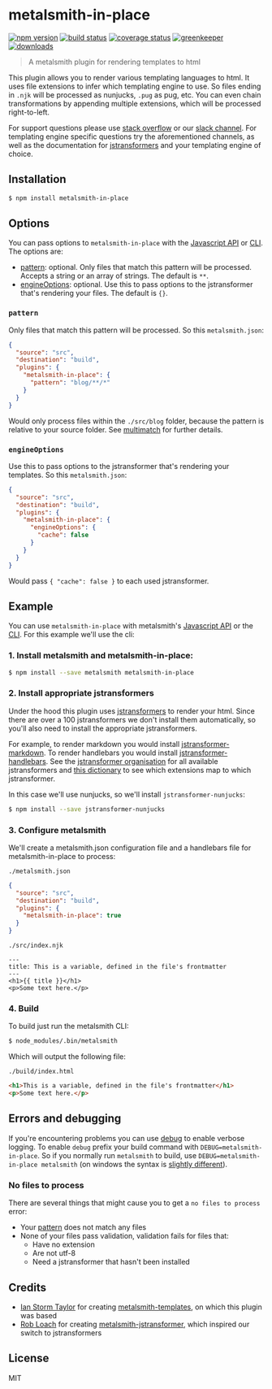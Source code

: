 # metalsmith-in-place

[![npm version][version-badge]][version-url]
[![build status][build-badge]][build-url]
[![coverage status][coverage-badge]][coverage-url]
[![greenkeeper][greenkeeper-badge]][greenkeeper-url]
[![downloads][downloads-badge]][downloads-url]

> A metalsmith plugin for rendering templates to html

This plugin allows you to render various templating languages to html. It uses file extensions to
infer which templating engine to use. So files ending in `.njk` will be processed as nunjucks, `.pug` as pug, etc. You can even chain transformations by appending multiple extensions, which will be processed right-to-left.

For support questions please use [stack overflow][stackoverflow-url] or our [slack channel][slack-url]. For templating engine specific questions try the aforementioned channels, as well as the documentation for [jstransformers](https://github.com/jstransformers) and your templating engine of choice.

## Installation

```bash
$ npm install metalsmith-in-place
```

## Options

You can pass options to `metalsmith-in-place` with the [Javascript API](https://github.com/segmentio/metalsmith#api) or [CLI](https://github.com/segmentio/metalsmith#cli). The options are:

* [pattern](#pattern): optional. Only files that match this pattern will be processed. Accepts a string or an array of strings. The default is `**`.
* [engineOptions](#engineoptions): optional. Use this to pass options to the jstransformer that's rendering your files. The default is `{}`.

### `pattern`

Only files that match this pattern will be processed. So this `metalsmith.json`:

```json
{
  "source": "src",
  "destination": "build",
  "plugins": {
    "metalsmith-in-place": {
      "pattern": "blog/**/*"
    }
  }
}
```

Would only process files within the `./src/blog` folder, because the pattern is
relative to your source folder. See [multimatch](https://github.com/sindresorhus/multimatch)
for further details.

### `engineOptions`

Use this to pass options to the jstransformer that's rendering your templates. So this
`metalsmith.json`:

```json
{
  "source": "src",
  "destination": "build",
  "plugins": {
    "metalsmith-in-place": {
      "engineOptions": {
        "cache": false
      }
    }
  }
}
```

Would pass `{ "cache": false }` to each used jstransformer.

## Example

You can use `metalsmith-in-place` with metalsmith's
[Javascript API](https://github.com/segmentio/metalsmith#api) or the
[CLI](https://github.com/segmentio/metalsmith#cli). For this example we'll use the cli:

### 1. Install metalsmith and metalsmith-in-place:

```bash
$ npm install --save metalsmith metalsmith-in-place
```

### 2. Install appropriate jstransformers

Under the hood this plugin uses [jstransformers](https://github.com/jstransformers/jstransformer)
to render your html. Since there are over a 100 jstransformers we don't install them automatically,
so you'll also need to install the appropriate jstransformers. 

For example, to render markdown you would install [jstransformer-markdown](https://github.com/jstransformers/jstransformer-markdown). To render
handlebars you would install
[jstransformer-handlebars](https://github.com/jstransformers/jstransformer-handlebars). See the
[jstransformer organisation](https://github.com/jstransformers) for all available jstransformers and
[this dictionary](https://github.com/jstransformers/inputformat-to-jstransformer/blob/master/dictionary.json)
to see which extensions map to which jstransformer.
  
In this case we'll use nunjucks, so we'll install `jstransformer-nunjucks`:

```bash
$ npm install --save jstransformer-nunjucks
```

### 3. Configure metalsmith

We'll create a metalsmith.json configuration file and a handlebars file for metalsmith-in-place to
process:

`./metalsmith.json`

```json
{
  "source": "src",
  "destination": "build",
  "plugins": {
    "metalsmith-in-place": true
  }
}
```

`./src/index.njk`

```nunjucks
---
title: This is a variable, defined in the file's frontmatter
---
<h1>{{ title }}</h1>
<p>Some text here.</p>
```

### 4. Build

To build just run the metalsmith CLI:

```bash
$ node_modules/.bin/metalsmith
```

Which will output the following file:

`./build/index.html`

```html
<h1>This is a variable, defined in the file's frontmatter</h1>
<p>Some text here.</p>
```

## Errors and debugging

If you're encountering problems you can use [debug](https://www.npmjs.com/package/debug) to enable verbose logging. To enable `debug` prefix your build command with `DEBUG=metalsmith-in-place`. So if you normally run `metalsmith` to build, use `DEBUG=metalsmith-in-place metalsmith` (on windows the syntax is [slightly different](https://www.npmjs.com/package/debug#windows-note)).

### No files to process

There are several things that might cause you to get a `no files to process` error:

* Your [pattern](#pattern) does not match any files
* None of your files pass validation, validation fails for files that:
  * Have no extension
  * Are not utf-8
  * Need a jstransformer that hasn't been installed

## Credits

* [Ian Storm Taylor](https://github.com/ianstormtaylor) for creating [metalsmith-templates](https://github.com/segmentio/metalsmith-templates), on which this plugin was based
* [Rob Loach](https://github.com/RobLoach) for creating [metalsmith-jstransformer](https://github.com/RobLoach/metalsmith-jstransformer), which inspired our switch to jstransformers

## License

MIT

[build-badge]: https://travis-ci.org/ismay/metalsmith-in-place.svg?branch=master
[build-url]: https://travis-ci.org/ismay/metalsmith-in-place
[downloads-badge]: https://img.shields.io/npm/dm/metalsmith-in-place.svg
[downloads-url]: https://www.npmjs.com/package/metalsmith-in-place
[version-badge]: https://img.shields.io/npm/v/metalsmith-in-place.svg
[version-url]: https://www.npmjs.com/package/metalsmith-in-place
[greenkeeper-badge]: https://badges.greenkeeper.io/ismay/metalsmith-in-place.svg
[greenkeeper-url]: https://greenkeeper.io/
[coverage-badge]: https://coveralls.io/repos/github/ismay/metalsmith-in-place/badge.svg?branch=master
[coverage-url]: https://coveralls.io/github/ismay/metalsmith-in-place?branch=master
[slack-url]: http://metalsmith-slack.herokuapp.com/
[stackoverflow-url]: http://stackoverflow.com/questions/tagged/metalsmith
